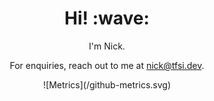 <h1 align='center'> Hi! :wave:</h1>
<p align='center'>
I'm Nick.
</p>
<p align='center'>For enquiries, reach out to me at <a href="mailto:nick@tfsi.dev">nick@tfsi.dev</a>.</p>

<p align='center'>![Metrics](/github-metrics.svg)</p>
